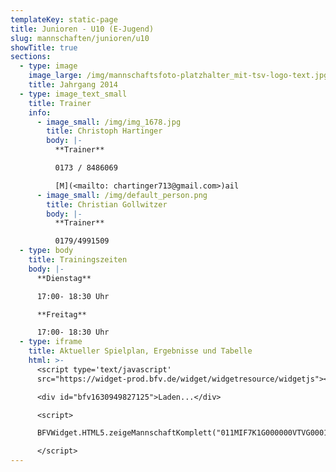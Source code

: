 ```yaml
---
templateKey: static-page
title: Junioren - U10 (E-Jugend)
slug: mannschaften/junioren/u10
showTitle: true
sections:
  - type: image
    image_large: /img/mannschaftsfoto-platzhalter_mit-tsv-logo-text.jpg
    title: Jahrgang 2014
  - type: image_text_small
    title: Trainer
    info:
      - image_small: /img/img_1678.jpg
        title: Christoph Hartinger
        body: |-
          **Trainer**

          0173 / 8486069

          [M](<mailto: chartinger713@gmail.com>)ail
      - image_small: /img/default_person.png
        title: Christian Gollwitzer
        body: |-
          **Trainer**

          0179/4991509
  - type: body
    title: Trainingszeiten
    body: |-
      **Dienstag**

      17:00- 18:30 Uhr

      **Freitag**

      17:00- 18:30 Uhr
  - type: iframe
    title: Aktueller Spielplan, Ergebnisse und Tabelle
    html: >-
      <script type='text/javascript'
      src="https://widget-prod.bfv.de/widget/widgetresource/widgetjs"></script>

      <div id="bfv1630949827125">Laden...</div>

      <script>

      BFVWidget.HTML5.zeigeMannschaftKomplett("011MIF7K1G000000VTVG0001VTR8C1K7", "bfv1630949827125", { height: "800", width: "350", selectedTab:BFVWidget.HTML5.mannschaftTabs.spiele, colorResults: "undefined" , colorNav: "undefined" , colorClubName : "undefined" , backgroundNav: "undefined"});

      </script>
---
```

